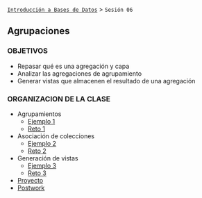 [`Introducción a Bases de Datos`](../Readme.md) > `Sesión 06`

## Agrupaciones

### OBJETIVOS

- Repasar qué es una agregación y capa
- Analizar las agregaciones de agrupamiento
- Generar vistas que almacenen el resultado de una agregación

### ORGANIZACION DE LA CLASE

- Agrupamientos
   - [Ejemplo 1](Ejemplo-01/Readme.md)
   - [Reto 1](Reto-01/Readme.md)
- Asociación de colecciones
   - [Ejemplo 2](Ejemplo-02/Readme.md)
   - [Reto 2](Reto-02/Readme.md)
- Generación de vistas
   - [Ejemplo 3](Ejemplo-03/Readme.md)
   - [Reto 3](Reto-03/Readme.md)
- [Proyecto](Proyecto/Readme.md)
- [Postwork](Postwork/Readme.md)
